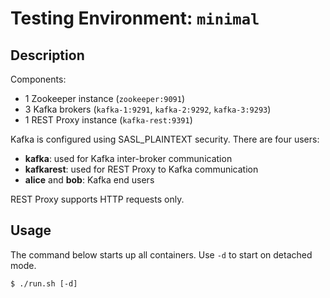 # Testing Environment: `minimal`

## Description

Components:

  * 1 Zookeeper instance (`zookeeper:9091`)
  * 3 Kafka brokers (`kafka-1:9291`, `kafka-2:9292`, `kafka-3:9293`)
  * 1 REST Proxy instance (`kafka-rest:9391`)

Kafka is configured using SASL_PLAINTEXT security. There are four users:
 
  * **kafka**: used for Kafka inter-broker communication
  * **kafkarest**: used for REST Proxy to Kafka communication
  * **alice** and **bob**: Kafka end users

REST Proxy supports HTTP requests only.

## Usage

The command below starts up all containers. Use `-d` to start on detached mode.

```shell script
$ ./run.sh [-d] 
```
